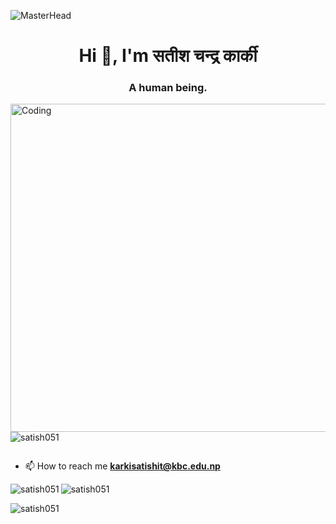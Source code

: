 ![MasterHead](https://giphy.com/stickers/sad-tired-whatever-6mkfj3LKowCe4)

<h1 align="center">Hi 👋, I'm सतीश चन्द्र कार्की</h1>
<h3 align="center">A human being.</h3>

<img align="right" alt="Coding" width="525" src="https://media.tenor.com/-UygBh3nnfEAAAAC/coding.gif">

<p align="left"> <img src="https://komarev.com/ghpvc/?username=satish051&label=Profile%20views&color=0e75b6&style=flat" alt="satish051" /> </p>

<p align="left"> <a href="https://twitter.com/" target="blank"><img src="https://img.shields.io/twitter/follow/?logo=twitter&style=for-the-badge" alt="" /></a> </p>

- 📫 How to reach me **karkisatishit@kbc.edu.np**

<p><img align="left" src="https://github-readme-stats.vercel.app/api/top-langs?username=satish051&show_icons=true&locale=en&layout=compact" alt="satish051" /></p>

<p>&nbsp;<img align="left" src="https://github-readme-stats.vercel.app/api?username=satish051&show_icons=true&locale=en" alt="satish051" /></p>

<p><img align="left" src="https://github-readme-streak-stats.herokuapp.com/?user=satish051&" alt="satish051" /></p>
